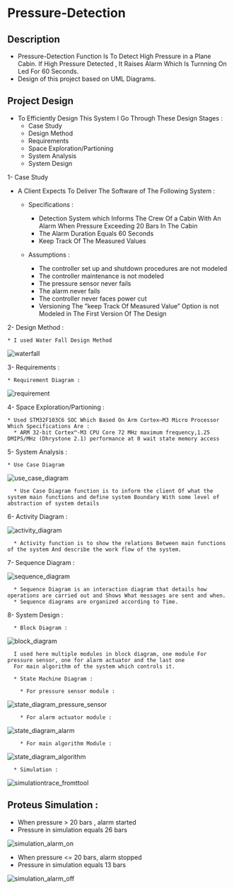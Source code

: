 # Pressure-Detection


## Description

* Pressure-Detection Function Is To Detect High Pressure in a Plane Cabin. If High Pressure Detected , It Raises Alarm 
  Which Is Turnning On Led For 60 Seconds.
* Design of this project based on UML Diagrams.

## Project Design

* To Efficiently Design This System I Go Through These Design Stages : 
  * Case Study
  * Design Method
  * Requirements
  * Space Exploration/Partioning
  * System Analysis
  * System Design
  
 1- Case Study
 
  * A Client Expects To Deliver The Software of The Following System :
  
    * Specifications :
      * Detection System which Informs The Crew Of a Cabin With An Alarm When Pressure Exceeding 20 Bars In The Cabin
      * The Alarm Duration Equals 60 Seconds
      * Keep Track Of The Measured Values 
      
    * Assumptions :
      * The controller set up and shutdown procedures are not modeled
      * The controller maintenance is not modeled
      * The pressure sensor never fails
      * The alarm never fails
      * The controller never faces power cut
      * Versioning  The ”keep Track Of Measured Value”  Option is not Modeled in The First Version Of The Design
      
  2- Design Method :
  
    * I used Water Fall Design Method
    
    
![waterfall](https://user-images.githubusercontent.com/77936621/209389329-90c58181-5aa6-4fca-973b-521305edd2ee.png)


  3- Requirements :
  
    * Requirement Diagram :
    
![requirement](https://user-images.githubusercontent.com/77936621/209389537-8e7beac7-e0d7-44ab-a58c-4e9115e23e17.png)



  4- Space Exploration/Partioning :
  
    * Used STM32F103C6 SOC Which Based On Arm Cortex–M3 Micro Processor Which Specifications Are :
      * ARM 32-bit Cortex™-M3 CPU Core 72 MHz maximum frequency,1.25 DMIPS/MHz (Dhrystone 2.1) performance at 0 wait state memory access
    
      
      
  5- System Analysis :
  
    * Use Case Diagram

![use_case_diagram](https://user-images.githubusercontent.com/77936621/209390505-e201e430-9e68-4258-b9f7-7a9274534e93.png)

      * Use Case Diagram function is to inform the client Of what the system main functions and define system Boundary With some level of abstraction of system details
      
      
  6- Activity Diagram :
  
  
![activity_diagram](https://user-images.githubusercontent.com/77936621/209391003-5a364036-54f3-4f57-b9b1-6a08d315524e.png)


      * Activity function is to show the relations Between main functions of the system And describe the work flow of the system.
      
      
   7- Sequence Diagram : 


 ![sequence_diagram](https://user-images.githubusercontent.com/77936621/209391208-19ae7fa5-625a-4f77-91c1-a9fffb686bb8.png)

      * Sequence Diagram is an interaction diagram that details how operations are carried out and Shows What messages are sent and when.
      * Sequence diagrams are organized according to Time.
      
   8-  System Design : 
   
      * Block Diagram : 
      
      
![block_diagram](https://user-images.githubusercontent.com/77936621/209391409-eb0a5f41-768d-46cc-84de-9be073bf0c69.png)


      I used here multiple modules in block diagram, one module For pressure sensor, one for alarm actuator and the last one
      For main algorithm of the system which controls it.
      
      * State Machine Diagram : 
      
        * For pressure sensor module :
        
 ![state_diagram_pressure_sensor](https://user-images.githubusercontent.com/77936621/209391727-e49236dd-5373-457a-bdad-6c104fbe8f21.png)
 
        * For alarm actuator module : 
        
        
![state_diagram_alarm](https://user-images.githubusercontent.com/77936621/209391794-f6183270-5812-4570-b460-c4b9f2ef5d13.png)

  
        * For main algorithm Module :
        
        
![state_diagram_algorithm](https://user-images.githubusercontent.com/77936621/209391876-8cc53f74-c37f-4866-a161-a53511653231.png)

      * Simulation : 
      
      
![simulationtrace_fromttool](https://user-images.githubusercontent.com/77936621/209391961-9b49f864-7664-461c-a71c-d1265ca94ae1.png)



## Proteus Simulation :

* When pressure > 20 bars , alarm started
* Pressure in simulation equals 26 bars

![simulation_alarm_on](https://user-images.githubusercontent.com/77936621/209392190-fffb6c40-dc4a-4ac9-a93f-37781efe33a9.png)

* When pressure <= 20 bars, alarm stopped
* Pressure in simulation equals 13 bars

![simulation_alarm_off](https://user-images.githubusercontent.com/77936621/209392308-f89b39d9-5cb4-498d-8ff1-751663f0b4d4.png)





    
    


    
      
      









  
